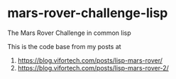 # mars-rover-challenge-lisp
The Mars Rover Challenge in common lisp

This is the code base from my posts at

1. https://blog.vifortech.com/posts/lisp-mars-rover/
2. https://blog.vifortech.com/posts/lisp-mars-rover-2/
